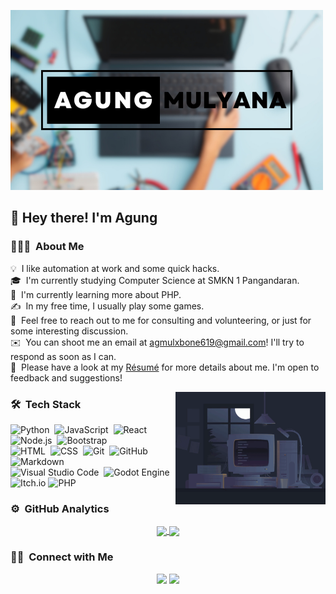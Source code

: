 ![Banner](https://github.com/AgungMuly/AgungMuly/blob/main/assets/name.png)

<h2>👋 Hey there! I'm Agung</h2>

<!-- ## 👋 &nbsp;Hey there! I'm Agung -->

### 👨🏻‍💻 &nbsp;About Me

💡 &nbsp;I like automation at work and some quick hacks.\
🎓 &nbsp;I'm currently studying Computer Science at SMKN 1 Pangandaran.\
🌱 &nbsp;I'm currently learning more about PHP.\
✍️ &nbsp;In my free time, I usually play some games.\
💬 &nbsp;Feel free to reach out to me for consulting and volunteering, or just for some interesting discussion.\
✉️ &nbsp;You can shoot me an email at agmulxbone619@gmail.com! I'll try to respond as soon as I can.\
📄 &nbsp;Please have a look at my [Résumé](https://www.adityavsingh.com/resume.html) for more details about me. I'm open to feedback and suggestions!

<img alt="Coding" width="240px" src="https://raw.githubusercontent.com/AgungMuly/AgungMuly/main/assets/cod.gif" align="right"/>

### 🛠 &nbsp;Tech Stack

![Python](https://img.shields.io/badge/-Python-05122A?style=flat&logo=python)&nbsp;
![JavaScript](https://img.shields.io/badge/-JavaScript-05122A?style=flat&logo=javascript)&nbsp;
![React](https://img.shields.io/badge/-React-05122A?style=flat&logo=react)&nbsp;
![Node.js](https://img.shields.io/badge/-Node.js-05122A?style=flat&logo=node.js)&nbsp;
![Bootstrap](https://img.shields.io/badge/-Bootstrap-05122A?style=flat&logo=bootstrap&logoColor=563D7C)\
![HTML](https://img.shields.io/badge/-HTML-05122A?style=flat&logo=HTML5)&nbsp;
![CSS](https://img.shields.io/badge/-CSS-05122A?style=flat&logo=CSS3&logoColor=1572B6)&nbsp;
![Git](https://img.shields.io/badge/-Git-05122A?style=flat&logo=git)&nbsp;
![GitHub](https://img.shields.io/badge/-GitHub-05122A?style=flat&logo=github)&nbsp;
![Markdown](https://img.shields.io/badge/-Markdown-05122A?style=flat&logo=markdown)\
![Visual Studio Code](https://img.shields.io/badge/-Visual%20Studio%20Code-05122A?style=flat&logo=visual-studio-code&logoColor=007ACC)&nbsp;
![Godot Engine](https://img.shields.io/badge/GODOT-%23000000.svg?style=flat&logo=godot-engine)
![Itch.io](https://img.shields.io/badge/Itch-%23000000.svg?style=flat&logo=Itch.io&logoColor=white)
![PHP](https://img.shields.io/badge/php-%23000000.svg?style=flat&logo=php&logoColor=white)

### ⚙️ &nbsp;GitHub Analytics

<p align="center">
<a href="https://github.com/AVS1508">
  <img height="180em" align="center" src="https://github-readme-stats-eight-theta.vercel.app/api?username=AgungMuly&show_icons=true&theme=algolia&include_all_commits=true&count_private=true"/>
  <img height="180em" align="center" src="https://github-readme-stats-eight-theta.vercel.app/api/top-langs/?username=AgungMuly&layout=compact&langs_count=8&theme=algolia"/>
</a>
</p>

### 🤝🏻 &nbsp;Connect with Me

<p align="center">
<!-- <a href="https://www.adityavsingh.com"><img src="https://img.shields.io/badge/-Website-3423A6?style=flat&logo=Google-Chrome&logoColor=white"/></a> -->
<!-- <a href="https://linkedin.com/in/AVS1508"><img src="https://img.shields.io/badge/-Aditya%20Vikram%20Singh-0077B5?style=flat&logo=Linkedin&logoColor=white"/></a> -->
<a href="mailto:agmulxbone619@gmail.com"><img src="https://img.shields.io/badge/-Mail-D14836?style=flat&logo=Gmail&logoColor=white"/></a>
<!-- <a href="https://instagram.com/adityavs_"><img src="https://img.shields.io/badge/-Instagram-E4405F?style=flat&logo=Instagram&logoColor=white"/></a> -->
<a href="https://facebook.com/profile.php?id=100092644916133"><img src="https://img.shields.io/badge/-Facebook-1877F2?style=flat&logo=Facebook&logoColor=white"/></a>
<!-- <a href="https://www.pinterest.ca/AVS1508"><img src="https://img.shields.io/badge/-Pinterest-BD081C?style=flat&logo=Pinterest&logoColor=white"/></a> -->
<!-- <a href="https://www.behance.net/AVS1508"><img src="https://img.shields.io/badge/-Behance-1769FF?style=flat&logo=Behance&logoColor=white"/></a> -->
</p>
